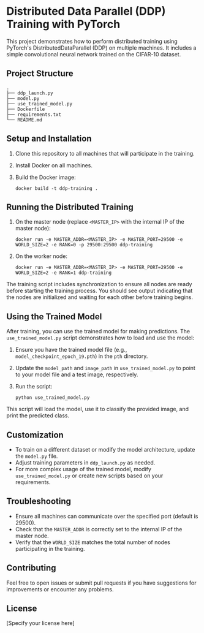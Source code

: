 # Distributed Data Parallel (DDP) Training with PyTorch

This project demonstrates how to perform distributed training using PyTorch's DistributedDataParallel (DDP) on multiple machines. It includes a simple convolutional neural network trained on the CIFAR-10 dataset.

## Project Structure

```
.
├── ddp_launch.py
├── model.py
├── use_trained_model.py
├── Dockerfile
├── requirements.txt
└── README.md
```

## Setup and Installation

1. Clone this repository to all machines that will participate in the training.

2. Install Docker on all machines.

3. Build the Docker image:
   ```
   docker build -t ddp-training .
   ```

## Running the Distributed Training

1. On the master node (replace `<MASTER_IP>` with the internal IP of the master node):
   ```
   docker run -e MASTER_ADDR=<MASTER_IP> -e MASTER_PORT=29500 -e WORLD_SIZE=2 -e RANK=0 -p 29500:29500 ddp-training
   ```

2. On the worker node:
   ```
   docker run -e MASTER_ADDR=<MASTER_IP> -e MASTER_PORT=29500 -e WORLD_SIZE=2 -e RANK=1 ddp-training
   ```

The training script includes synchronization to ensure all nodes are ready before starting the training process. You should see output indicating that the nodes are initialized and waiting for each other before training begins.

## Using the Trained Model

After training, you can use the trained model for making predictions. The `use_trained_model.py` script demonstrates how to load and use the model:

1. Ensure you have the trained model file (e.g., `model_checkpoint_epoch_19.pth`) in the `pth` directory.

2. Update the `model_path` and `image_path` in `use_trained_model.py` to point to your model file and a test image, respectively.

3. Run the script:
   ```
   python use_trained_model.py
   ```

This script will load the model, use it to classify the provided image, and print the predicted class.

## Customization

- To train on a different dataset or modify the model architecture, update the `model.py` file.
- Adjust training parameters in `ddp_launch.py` as needed.
- For more complex usage of the trained model, modify `use_trained_model.py` or create new scripts based on your requirements.

## Troubleshooting

- Ensure all machines can communicate over the specified port (default is 29500).
- Check that the `MASTER_ADDR` is correctly set to the internal IP of the master node.
- Verify that the `WORLD_SIZE` matches the total number of nodes participating in the training.

## Contributing

Feel free to open issues or submit pull requests if you have suggestions for improvements or encounter any problems.

## License

[Specify your license here]